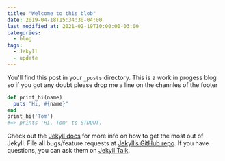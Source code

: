 ```yaml
---
title: "Welcome to this blob"
date: 2019-04-18T15:34:30-04:00
last_modified_at: 2021-02-19T10:00:00-03:00
categories:
  - blog
tags:
  - Jekyll
  - update
---
```


You'll find this post in your `_posts` directory. This is a work in progess blog so if you got any doubt please drop me a line on the channles of the footer


```ruby
def print_hi(name)
  puts "Hi, #{name}"
end
print_hi('Tom')
#=> prints 'Hi, Tom' to STDOUT.
```

Check out the [Jekyll docs][jekyll-docs] for more info on how to get the most out of Jekyll. File all bugs/feature requests at [Jekyll’s GitHub repo][jekyll-gh]. If you have questions, you can ask them on [Jekyll Talk][jekyll-talk].

[jekyll-docs]: https://jekyllrb.com/docs/home
[jekyll-gh]:   https://github.com/jekyll/jekyll
[jekyll-talk]: https://talk.jekyllrb.com/
